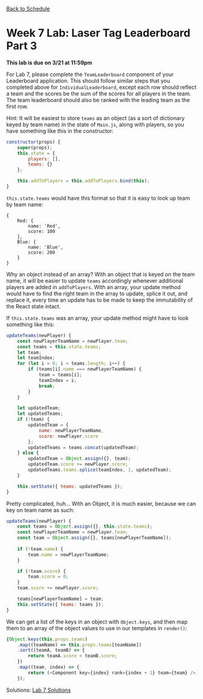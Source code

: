 [Back to Schedule](../schedule.md)

# Week 7 Lab: Laser Tag Leaderboard Part 3

**This lab is due on 3/21 at 11:59pm**

For Lab 7, please complete the `TeamLeaderboard` component of your Leaderboard application. This should follow similar steps that you completed above for `IndividualLeaderboard`, except each row should reflect a team and the scores be the sum of the scores for all players in the team. The team leaderboard should also be ranked with the leading team as the first row.

Hint: It will be easiest to store `teams` as an object (as a sort of dictionary keyed by team name) in the state of `Main.js`, along with players, so you have something like this in the constructor:

```js
constructor(props) {
    super(props);
    this.state = {
        players: [],
        teams: {}
    };

    this.addToPlayers = this.addToPlayers.bind(this);
}
```

`this.state.teams` would have this format so that it is easy to look up team by team name:
```
{
    Red: {
        name: 'Red',
        score: 100
    },
    Blue: {
        name: 'Blue',
        score: 200
    }
}
```

Why an object instead of an array? With an object that is keyed on the team name, it will be easier to update `teams` accordingly whenever additional players are added in `addToPlayers`. With an array, your update method would have to find the right team in the array to update, splice it out, and replace it, every time an update has to be made to keep the immutability of the React state intact.

If `this.state.teams` was an array, your update method might have to look something like this:
```js
updateTeams(newPlayer) {
    const newPlayerTeamName = newPlayer.team;
    const teams = this.state.teams;
    let team;
    let teamIndex;
    for (let i = 0; i < teams.length; i++) {
        if (teams[i].name === newPlayerTeamName) {
            team = teams[i];
            teamIndex = i;
            break;
        }
    }

    let updatedTeam;
    let updatedTeams;
    if (!team) {
        updatedTeam = {
            name: newPlayerTeamName,
            score: newPlayer.score
        };
        updatedTeams = teams.concat(updatedTeam);
    } else {
        updatedTeam = Object.assign({}, team);
        updatedTeam.score += newPlayer.score;
        updatedTeams.teams.splice(teamIndex, 1, updatedTeam);
    }

    this.setState({ teams: updatedTeams });
}
```

Pretty complicated, huh... With an Object, it is much easier, because we can key on team name as such:
```js
updateTeams(newPlayer) {
    const teams = Object.assign({}, this.state.teams);
    const newPlayerTeamName = newPlayer.team;
    const team = Object.assign({}, teams[newPlayerTeamName]);
    
    if (!team.name) {
        team.name = newPlayerTeamName;
    }

    if (!team.score) {
        team.score = 0;
    }
    team.score += newPlayer.score;

    teams[newPlayerTeamName] = team;
    this.setState({ teams: teams });
}
```

We can get a list of the keys in an object with `Object.keys`, and then map them to an array of the object values to use in our templates in `render()`:
```js
{Object.keys(this.props.teams)
    .map((teamName) => this.props.teams[teamName])
    .sort((teamA, teamB) => {
        return teamA.score < teamB.score;
    })
    .map((team, index) => {
        return (<Component key={index} rank={index + 1} team={team} />);
    });
```

Solutions: [Lab 7 Solutions](../notes/lab7-solutions.md)

